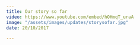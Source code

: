 ```yaml
---
title: Our story so far
video: https://www.youtube.com/embed/hOHmqT_uraA
image: "/assets/images/updates/storysofar.jpg"
date: 20/10/2017

---
```

